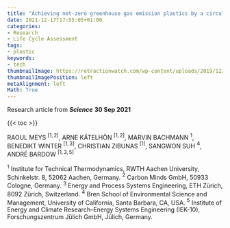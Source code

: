 ```yaml
---
title: "Achieving net-zero greenhouse gas emission plastics by a circular carbon economy"
date: 2021-12-17T17:55:05+01:00
categories:
- Research
- Life Cycle Assessment
tags:
- plastic
keywords:
- tech
thumbnailImage: https://retractionwatch.com/wp-content/uploads/2019/12/science.jpg
thumbnailImagePosition: left
metaAlignment: left
Math: True
---
```

Research article from ***Science***
**30 Sep 2021**
<!--more-->

{{< toc >}}

RAOUL MEYS $^[1,2]$, ARNE KÄTELHÖN $^[1,2]$, MARVIN BACHMANN $^1$, BENEDIKT WINTER $^[1,3]$, CHRISTIAN ZIBUNAS $^[1]$, SANGWON SUH $^4$, ANDRÉ BARDOW $^[1,3,5]$

$^1$ Institute for Technical Thermodynamics, RWTH Aachen University, Schinkelstr. 8, 52062 Aachen, Germany.
$^2$ Carbon Minds GmbH, 50933 Cologne, Germany.
$^3$ Energy and Process Systems Engineering, ETH Zürich, 8092 Zürich, Switzerland.
$^4$ Bren School of Environmental Science and Management, University of California, Santa Barbara, CA, USA.
$^5$ Institute of Energy and Climate Research–Energy Systems Engineering (IEK-10), Forschungszentrum Jülich GmbH, Jülich, Germany.
